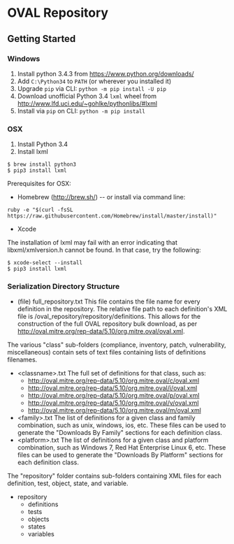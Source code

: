 # OVAL Repository

## Getting Started ##

### Windows

1. Install python 3.4.3 from https://www.python.org/downloads/
2. Add ```C:\Python34``` to ```PATH``` (or wherever you installed it)
3. Upgrade ```pip``` via CLI: ```python -m pip install -U pip```
4. Download unofficial Python 3.4 ```lxml``` wheel from http://www.lfd.uci.edu/~gohlke/pythonlibs/#lxml
5. Install via ```pip``` on CLI: ```python -m pip install```

### OSX

1. Install Python 3.4
2. Install lxml

```
$ brew install python3
$ pip3 install lxml
```

Prerequisites for OSX:
 * Homebrew (http://brew.sh/) -- or install via command line:
 
 ```ruby -e "$(curl -fsSL https://raw.githubusercontent.com/Homebrew/install/master/install)"```
 
 * Xcode
 
The installation of lxml may fail with an error indicating that libxml/xmlversion.h cannot be found.  In that case, try the following:
 
 ```
 $ xcode-select --install
 $ pip3 install lxml
 ```
 

### Serialization Directory Structure
* (file) full_repository.txt
	This file contains the file name for every definition in the repository.  The relative file path to each definition's XML file is /oval_repository/repository/definitions.  This allows for the construction of the full OVAL repository bulk download, as per http://oval.mitre.org/rep-data/5.10/org.mitre.oval/oval.xml.

The various "class" sub-folders (compliance, inventory, patch, vulnerability, miscellaneous) contain sets of text files containing lists of definitions filenames.
* \<classname\>.txt
	The full set of definitions for that class, such as:
	- http://oval.mitre.org/rep-data/5.10/org.mitre.oval/c/oval.xml
	- http://oval.mitre.org/rep-data/5.10/org.mitre.oval/i/oval.xml
	- http://oval.mitre.org/rep-data/5.10/org.mitre.oval/p/oval.xml
	- http://oval.mitre.org/rep-data/5.10/org.mitre.oval/v/oval.xml
	- http://oval.mitre.org/rep-data/5.10/org.mitre.oval/m/oval.xml
* \<family\>.txt
	The list of definitions for a given class and family combination, such as unix, windows, ios, etc.  These files can be used to generate the "Downloads By Family" sections for each definition class.
* \<platform\>.txt
	The list of definitions for a given class and platform combination, such as Windows 7, Red Hat Enterprise Linux 6, etc.  These files can be used to generate the "Downloads By Platform" sections for each definition class.

The "repository" folder contains sub-folders containing XML files for each definition, test, object, state, and variable.
* repository
	- definitions
	- tests
	- objects
	- states
	- variables
	
